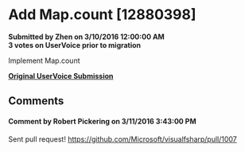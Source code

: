 # Add Map.count [12880398] #

**Submitted by Zhen on 3/10/2016 12:00:00 AM**  
**3 votes on UserVoice prior to migration**  

Implement Map.count



**[Original UserVoice Submission](https://fslang.uservoice.com/forums/245727-f-language/suggestions/12880398)**


## Comments ##


#### Comment by Robert Pickering on 3/11/2016 3:43:00 PM ####
Sent pull request! https://github.com/Microsoft/visualfsharp/pull/1007

